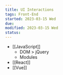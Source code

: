 ```yaml
---
title: UI Interactions
tags: Front-End   
started: 2023-03-15 Wed
due: 
modified: 2023-03-15 Wed
status: 
---
```

- [[JavaScript]]
	- DOM > jQuery
	- Modules
- [[React]]
- [[Vue]]
